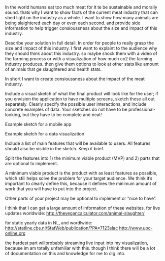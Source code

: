 In the world humans eat too much meat for it te be sustainable and morally sound. thats why I want to show facts of the current meat industry that can shed light on the industry as a whole. I want to show how many animals are being slaightered each day or even each second. and provide side information to help trigger consioussness about the size and impact of this industry.

Describe your solution in full detail.
In order for people to really grasp the size and impact of this industry. I first want to explaint to the audience why they should think about this
industry. so maybe shock them with a video of the farming process or with a visualization of how much co2 the farming industry produces. then give them options to look at other stats like amount of animals that ge slaughtered and health stats.

In short I want to create consioussness about the impact of the meat industry.

Include a visual sketch of what the final product will look like for the user; if you envision the application to have multiple screens, sketch these all out separately. Clearly specify the possible user interactions, and include concrete examples of data. Your sketches do not have to be professional-looking, but they have to be complete and neat!

 Example sketch for a mobile app

 Example sketch for a data visualization

Include a list of main features that will be available to users. All features should also be visible in the sketch. Keep it brief.

Split the features into 1) the minimum viable product (MVP) and 2) parts that are optional to implement.

A minimum viable product is the product with as least features as possible, which still helps solve the problem for your target audience. We think it’s important to clearly define this, because it defines the minimum amount of work that you will have to put into the project.

Other parts of your project may be optional to implement or “nice to have”.

I think that I can get a large amount of information of these websites.
for live updates worldwide:
http://thevegancalculator.com/animal-slaughter/

for static yearly data in NL, and wordlwide:
http://statline.cbs.nl/StatWeb/publication/?PA=7123slac
http://www.upc-online.org

the hardest part willprobably streaming live input into my visualization, because im am totally unfamiliar with this. though I think there will be a lot of documentation on this and knowledge for me to dig into.
